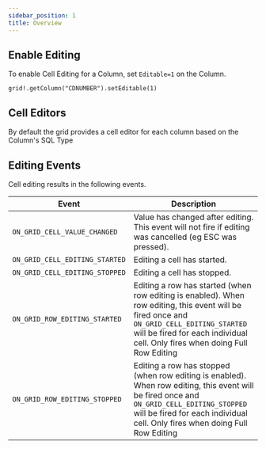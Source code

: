 ```yaml
---
sidebar_position: 1
title: Overview
---
```


## Enable Editing

To enable Cell Editing for a Column, set `Editable=1` on the Column.

```bbj
grid!.getColumn("CDNUMBER").setEditable(1)
```

## Cell Editors

By default the grid provides a cell editor for each column based on the Column's SQL Type

## Editing Events

Cell editing results in the following events.


| **Event**                    	| **Description**                                                                                                                                                                                                	|
|------------------------------	|----------------------------------------------------------------------------------------------------------------------------------------------------------------------------------------------------------------	|
| `ON_GRID_CELL_VALUE_CHANGED`   	| Value has changed after editing. This event will not fire if editing was cancelled (eg ESC was pressed).                                                                                                       	|
| `ON_GRID_CELL_EDITING_STARTED` 	| Editing a cell has started.                                                                                                                                                                                    	|
| `ON_GRID_CELL_EDITING_STOPPED` 	| Editing a cell has stopped.                                                                                                                                                                                    	|
| `ON_GRID_ROW_EDITING_STARTED`  	| Editing a row has started (when row editing is enabled). When row editing, this event will be fired once and `ON_GRID_CELL_EDITING_STARTED` will be fired for each individual cell. Only fires when doing Full Row Editing 	|
| `ON_GRID_ROW_EDITING_STOPPED`  	| Editing a row has stopped (when row editing is enabled). When row editing, this event will be fired once and `ON_GRID_CELL_EDITING_STOPPED` will be fired for each individual cell. Only fires when doing Full Row Editing 	|
